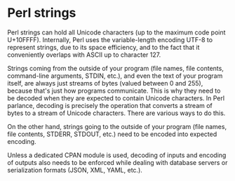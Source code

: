 # Perl strings

Perl strings can hold all Unicode characters (up to the maximum code
point U+10FFFF). Internally, Perl uses the variable-length
encoding UTF-8 to represent strings, due to its space efficiency,
and to the fact that it conveniently overlaps with ASCII up to character 127.

Strings coming from the outside of your program (file names, file
contents, command-line arguments, STDIN, etc.), and even the text of your
program itself, are always just streams of bytes (valued between 0 and
255), because that's just how programs communicate. This is why they
need to be decoded when they are expected to contain Unicode characters.
In Perl parlance, decoding is precisely the operation that converts a
stream of bytes to a stream of Unicode characters. There are various
ways to do this.

On the other hand, strings going to the outside of your program (file names,
file contents, STDERR, STDOUT, etc.) need to be encoded into expected encoding.

Unless a dedicated CPAN module is used, decoding of inputs and encoding of outputs
also needs to be enforced while dealing with database servers or serialization
formats (JSON, XML, YAML, etc.).
